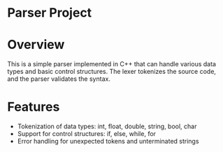 # Parser Project
# Overview
This is a simple parser implemented in C++ that can handle various data types and basic control structures. The lexer tokenizes the source code, and the parser validates the syntax.

# Features
- Tokenization of data types: int, float, double, string, bool, char
- Support for control structures: if, else, while, for
- Error handling for unexpected tokens and unterminated strings
